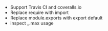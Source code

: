 - Support Travis CI and coveralls.io
- Replace require with import
- Replace module.exports with export default
- inspect _.max usage
